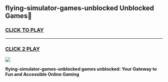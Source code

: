 
## flying-simulator-games-unblocked Unblocked Games👋
<h3>
<a href="https://news.freeplayer.one?title=flying-simulator-games-unblocked&ref=16F">CLICK TO PLAY</a></h3>
<hr>

<h3>
<a href="https://news.freeplayer.one?title=flying-simulator-games-unblocked&ref=16F">CLICK 2 PLAY</a>
  
</h3>

<a href="https://news.freeplayer.one?title=flying-simulator-games-unblocked&ref=16F/"><img src="https://clearcache.store/games.png"></a>


**flying-simulator-games-unblocked games unblocked: Your Gateway to Fun and Accessible Online Gaming**
